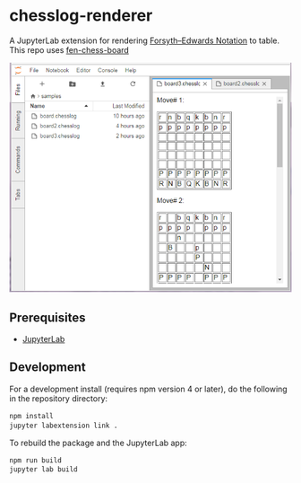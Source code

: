 # chesslog-renderer

A JupyterLab extension for rendering [Forsyth–Edwards Notation](https://en.wikipedia.org/wiki/Forsyth%E2%80%93Edwards_Notation) to table. This repo uses [fen-chess-board](https://www.npmjs.com/package/fen-chess-board)

![Screenshot](screenshot.PNG)

## Prerequisites

* [JupyterLab](https://github.com/jupyterlab/jupyterlab)

## Development

For a development install (requires npm version 4 or later), do the following in the repository directory:

```bash
npm install
jupyter labextension link .
```

To rebuild the package and the JupyterLab app:

```bash
npm run build
jupyter lab build
```

